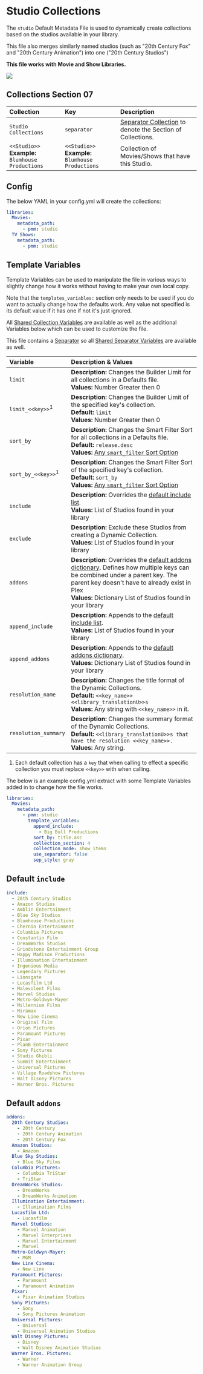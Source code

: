 # Studio Collections

The `studio` Default Metadata File is used to dynamically create collections based on the studios available in your library.

This file also merges similarly named studios (such as "20th Century Fox" and "20th Century Animation") into one ("20th Century Studios")

**This file works with Movie and Show Libraries.**

![](../images/studio.png)

## Collections Section 07

| Collection                                           | Key                                                  | Description                                                                 |
|:-----------------------------------------------------|:-----------------------------------------------------|:----------------------------------------------------------------------------|
| `Studio Collections`                                 | `separator`                                          | [Separator Collection](../separators) to denote the Section of Collections. |
| `<<Studio>>`<br>**Example:** `Blumhouse Productions` | `<<Studio>>`<br>**Example:** `Blumhouse Productions` | Collection of Movies/Shows that have this Studio.                           |

## Config

The below YAML in your config.yml will create the collections:

```yaml
libraries:
  Movies:
    metadata_path:
      - pmm: studio
  TV Shows:
    metadata_path:
      - pmm: studio
```

## Template Variables

Template Variables can be used to manipulate the file in various ways to slightly change how it works without having to make your own local copy.

Note that the `templates_variables:` section only needs to be used if you do want to actually change how the defaults work. Any value not specified is its default value if it has one if not it's just ignored.

All [Shared Collection Variables](../collection_variables) are available as well as the additional Variables below which can be used to customize the file.

This file contains a [Separator](../separators) so all [Shared Separator Variables](../separators.md#shared-separator-variables) are available as well.

| Variable                      | Description & Values                                                                                                                                                                                                                                            |
|:------------------------------|:----------------------------------------------------------------------------------------------------------------------------------------------------------------------------------------------------------------------------------------------------------------|
| `limit`                       | **Description:** Changes the Builder Limit for all collections in a Defaults file.<br>**Values:** Number Greater then 0                                                                                                                                         |
| `limit_<<key>>`<sup>1</sup>   | **Description:** Changes the Builder Limit of the specified key's collection.<br>**Default:** `limit`<br>**Values:** Number Greater then 0                                                                                                                      |
| `sort_by`                     | **Description:** Changes the Smart Filter Sort for all collections in a Defaults file.<br>**Default:** `release.desc`<br>**Values:** [Any `smart_filter` Sort Option](../../metadata/builders/smart.md#sort-options)                                            |
| `sort_by_<<key>>`<sup>1</sup> | **Description:** Changes the Smart Filter Sort of the specified key's collection.<br>**Default:** `sort_by`<br>**Values:** [Any `smart_filter` Sort Option](../../metadata/builders/smart.md#sort-options)                                                      |
| `include`                     | **Description:** Overrides the [default include list](#default-include).<br>**Values:** List of Studios found in your library                                                                                                                                   |
| `exclude`                     | **Description:** Exclude these Studios from creating a Dynamic Collection.<br>**Values:** List of Studios found in your library                                                                                                                                 |
| `addons`                      | **Description:** Overrides the [default addons dictionary](#default-addons). Defines how multiple keys can be combined under a parent key. The parent key doesn't have to already exist in Plex<br>**Values:** Dictionary List of Studios found in your library |
| `append_include`              | **Description:** Appends to the [default include list](#default-include).<br>**Values:** List of Studios found in your library                                                                                                                                  |
| `append_addons`               | **Description:** Appends to the [default addons dictionary](#default-addons).<br>**Values:** Dictionary List of Studios found in your library                                                                                                                   |
| `resolution_name`             | **Description:** Changes the title format of the Dynamic Collections.<br>**Default:** `<<key_name>> <<library_translationU>>s`<br>**Values:** Any string with `<<key_name>>` in it.                                                                             |
| `resolution_summary`          | **Description:** Changes the summary format of the Dynamic Collections.<br>**Default:** `<<library_translationU>>s that have the resolution <<key_name>>.`<br>**Values:** Any string.                                                                           |

1. Each default collection has a `key` that when calling to effect a specific collection you must replace `<<key>>` with when calling.

The below is an example config.yml extract with some Template Variables added in to change how the file works.

```yaml
libraries:
  Movies:
    metadata_path:
      - pmm: studio
        template_variables:
          append_include:
            - Big Bull Productions
          sort_by: title.asc
          collection_section: 4
          collection_mode: show_items
          use_separator: false
          sep_style: gray
```

## Default `include`

```yaml
include:
  - 20th Century Studios
  - Amazon Studios
  - Amblin Entertainment
  - Blue Sky Studios
  - Blumhouse Productions
  - Chernin Entertainment
  - Columbia Pictures
  - Constantin Film
  - DreamWorks Studios
  - Grindstone Entertainment Group
  - Happy Madison Productions
  - Illumination Entertainment
  - Ingenious Media
  - Legendary Pictures
  - Lionsgate
  - Lucasfilm Ltd
  - Malevolent Films
  - Marvel Studios
  - Metro-Goldwyn-Mayer
  - Millennium Films
  - Miramax
  - New Line Cinema
  - Original Film
  - Orion Pictures
  - Paramount Pictures
  - Pixar
  - PlanB Entertainment
  - Sony Pictures
  - Studio Ghibli
  - Summit Entertainment
  - Universal Pictures
  - Village Roadshow Pictures
  - Walt Disney Pictures
  - Warner Bros. Pictures
```

## Default `addons`

```yaml
addons:
  20th Century Studios:
    - 20th Century
    - 20th Century Animation
    - 20th Century Fox
  Amazon Studios:
    - Amazon
  Blue Sky Studios:
    - Blue Sky Films
  Columbia Pictures:
    - Columbia TriStar
    - TriStar
  DreamWorks Studios:
    - DreamWorks
    - DreamWorks Animation
  Illumination Entertainment:
    - Illumination Films
  Lucasfilm Ltd:
    - Lucasfilm
  Marvel Studios:
    - Marvel Animation
    - Marvel Enterprises
    - Marvel Entertainment
    - Marvel
  Metro-Goldwyn-Mayer:
    - MGM
  New Line Cinema:
    - New Line
  Paramount Pictures:
    - Paramount
    - Paramount Animation
  Pixar:
    - Pixar Animation Studios
  Sony Pictures:
    - Sony
    - Sony Pictures Animation
  Universal Pictures:
    - Universal
    - Universal Animation Studios
  Walt Disney Pictures:
    - Disney
    - Walt Disney Animation Studios
  Warner Bros. Pictures:
    - Warner
    - Warner Animation Group
```